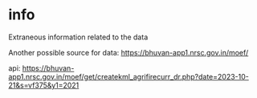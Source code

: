 # info
Extraneous information related to the data

Another possible source for data:
https://bhuvan-app1.nrsc.gov.in/moef/

api: https://bhuvan-app1.nrsc.gov.in/moef/get/createkml_agrifirecurr_dr.php?date=2023-10-21&s=vf375&y1=2021
